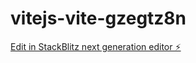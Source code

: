 # vitejs-vite-gzegtz8n

[Edit in StackBlitz next generation editor ⚡️](https://stackblitz.com/~/github.com/ZihengZhaoJerry/vitejs-vite-gzegtz8n)